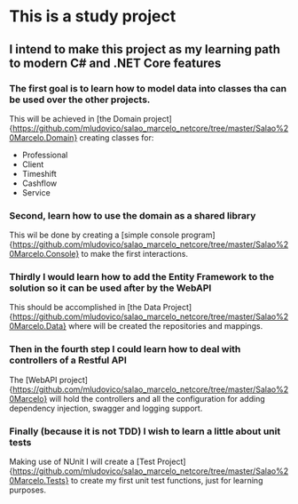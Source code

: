 # This is a study project
## I intend to make this project as my learning path to modern C# and .NET Core features
  
### The first goal is to learn how to model data into classes tha can be used over the other projects.
This will be achieved in [the Domain project]{https://github.com/mludovico/salao_marcelo_netcore/tree/master/Salao%20Marcelo.Domain}
creating classes for:
- Professional
- Client
- Timeshift
- Cashflow
- Service

### Second, learn how to use the domain as a shared library
This wil be done by creating a [simple console program]{https://github.com/mludovico/salao_marcelo_netcore/tree/master/Salao%20Marcelo.Console} to make the first interactions.
  
### Thirdly I would learn how to add the Entity Framework to the solution so it can be used after by the WebAPI
This should be accomplished in [the Data Project]{https://github.com/mludovico/salao_marcelo_netcore/tree/master/Salao%20Marcelo.Data} where will be created the repositories and mappings.
  
### Then in the fourth step I could learn how to deal with controllers of a Restful API
The [WebAPI project]{https://github.com/mludovico/salao_marcelo_netcore/tree/master/Salao%20Marcelo} will hold the controllers and all the configuration for adding dependency injection, swagger and logging support.
  
### Finally (because it is not TDD) I wish to learn a little about unit tests
Making use of NUnit I will create a [Test Project]{https://github.com/mludovico/salao_marcelo_netcore/tree/master/Salao%20Marcelo.Tests} to create my first unit test functions, just for learning purposes.